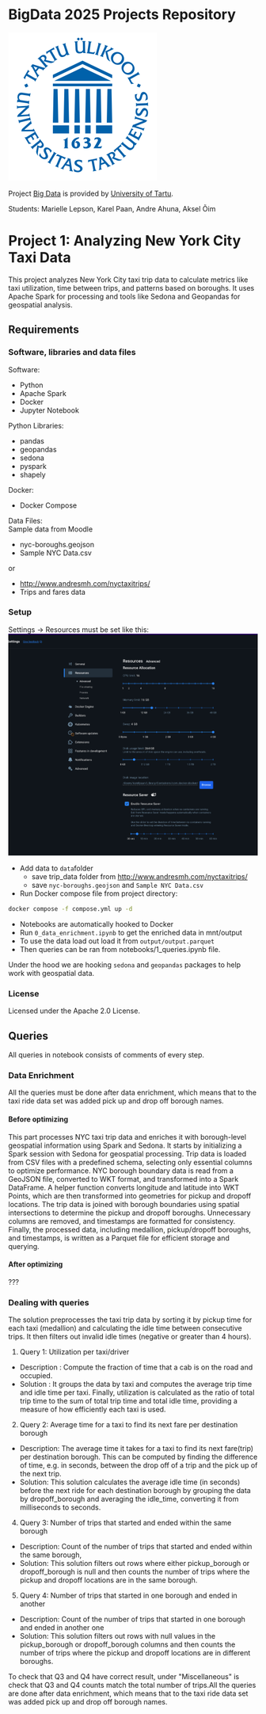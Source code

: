 # BigData 2025 Projects Repository

![TartuLogo](./images/logo_ut_0.png)

Project [Big Data](https://courses.cs.ut.ee/2025/bdm/spring/Main/HomePage) is provided by [University of Tartu](https://courses.cs.ut.ee/).

Students: Marielle Lepson, Karel Paan, Andre Ahuna, Aksel Õim

# Project 1: Analyzing New York City Taxi Data

This project analyzes New York City taxi trip data to calculate metrics like taxi utilization, time between trips, and patterns based on boroughs. 
It uses Apache Spark for processing and tools like Sedona and Geopandas for geospatial analysis.

## Requirements
### Software, libraries and data files
Software:
- Python
- Apache Spark
- Docker
- Jupyter Notebook

Python Libraries:
- pandas
- geopandas
- sedona
- pyspark
- shapely

Docker:
- Docker Compose

Data Files:  
Sample data from Moodle 
- nyc-boroughs.geojson
- Sample NYC Data.csv

or   

- http://www.andresmh.com/nyctaxitrips/  
- Trips and fares data

### Setup

Settings -> Resources must be set like this: ![Screenshot 2025-03-08 at 20.02.45.png](Screenshot%202025-03-08%20at%2020.02.45.png)

* Add data to `data`folder
  - save trip_data folder from http://www.andresmh.com/nyctaxitrips/   
  - save  `nyc-boroughs.geojson` and `Sample NYC Data.csv`  
* Run Docker compose file from project directory: 
```bash
docker compose -f compose.yml up -d
```
* Notebooks are automatically hooked to Docker
* Run `0_data_enrichment.ipynb` to get the enriched data in mnt/output
* To use the data load out load it from `output/output.parquet`
* Then queries can be ran from notebooks/1_queries.ipynb file.

Under the hood we are hooking `sedona` and `geopandas` packages to help work with geospatial data.

### License

Licensed under the Apache 2.0 License.

## Queries 
All queries in notebook consists of comments of every step. 

### Data Enrichment
All the queries must be done after data enrichment, which means that to the taxi ride data set was added pick up and drop off borough names.

#### Before optimizing
This part processes NYC taxi trip data and enriches it with borough-level geospatial information using Spark and Sedona. It starts by initializing a Spark session with Sedona for geospatial processing. Trip data is loaded from CSV files with a predefined schema, selecting only essential columns to optimize performance. NYC borough boundary data is read from a GeoJSON file, converted to WKT format, and transformed into a Spark DataFrame. A helper function converts longitude and latitude into WKT Points, which are then transformed into geometries for pickup and dropoff locations. The trip data is joined with borough boundaries using spatial intersections to determine the pickup and dropoff boroughs. Unnecessary columns are removed, and timestamps are formatted for consistency. Finally, the processed data, including medallion, pickup/dropoff boroughs, and timestamps, is written as a Parquet file for efficient storage and querying.

#### After optimizing
???

### Dealing with queries
The solution preprocesses the taxi trip data by sorting it by pickup time for each taxi (medallion) and calculating the idle time between consecutive trips. It then filters out invalid idle times (negative or greater than 4 hours). 
1) Query 1: Utilization per taxi/driver
  - Description : Compute the fraction of time that a cab is on the road and occupied.
  - Solution : It groups the data by taxi and computes the average trip time and idle time per taxi. Finally, utilization is calculated as the ratio of total trip time to the sum of total trip time and total idle time, providing a measure of how efficiently each taxi is used.
2) Query 2: Average time for a taxi to find its next fare per destination borough
  - Description: The average time it takes for a taxi to find its next fare(trip) per destination borough. This
can be computed by finding the difference of time, e.g. in seconds, between the drop off
of a trip and the pick up of the next trip.
  - Solution: This solution calculates the average idle time (in seconds) before the next ride for each destination borough by grouping the data by dropoff_borough and averaging the idle_time, converting it from milliseconds to seconds.
4) Query 3: Number of trips that started and ended within the same borough
  - Description: Count of the number of trips that started and ended within the same borough,
  - Solution: This solution filters out rows where either pickup_borough or dropoff_borough is null and then counts the number of trips where the pickup and dropoff locations are in the same borough. 
5) Query 4: Number of trips that started in one borough and ended in another
  - Description: Count of the number of trips that started in one borough and ended in another one
  - Solution: This solution filters out rows with null values in the pickup_borough or dropoff_borough columns and then counts the number of trips where the pickup and dropoff locations are in different boroughs.

To check that Q3 and Q4 have correct result, under "Miscellaneous" is check that Q3 and Q4 counts match the total number of trips.All the queries are done after data enrichment, which means that to the taxi ride data set was added pick up and drop off borough names.

